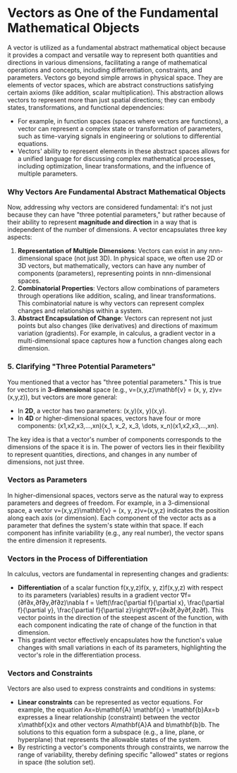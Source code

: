 # Vectors as One of the Fundamental Mathematical Objects
A vector is utilized as a fundamental abstract mathematical object because it provides a compact and versatile way to represent both quantities and directions in various dimensions, facilitating a range of mathematical operations and concepts, including differentiation, constraints, and parameters.
Vectors go beyond simple arrows in physical space. They are elements of vector spaces, which are abstract constructions satisfying certain axioms (like addition, scalar multiplication). This abstraction allows vectors to represent more than just spatial directions; they can embody states, transformations, and functional dependencies:

- For example, in function spaces (spaces where vectors are functions), a vector can represent a complex state or transformation of parameters, such as time-varying signals in engineering or solutions to differential equations.
- Vectors' ability to represent elements in these abstract spaces allows for a unified language for discussing complex mathematical processes, including optimization, linear transformations, and the influence of multiple parameters.
### **Why Vectors Are Fundamental Abstract Mathematical Objects**

Now, addressing why vectors are considered fundamental: it's not just because they can have "three potential parameters," but rather because of their ability to represent **magnitude and direction** in a way that is independent of the number of dimensions. A vector encapsulates three key aspects:

1. **Representation of Multiple Dimensions**: Vectors can exist in any nnn-dimensional space (not just 3D). In physical space, we often use 2D or 3D vectors, but mathematically, vectors can have any number of components (parameters), representing points in nnn-dimensional spaces.
2. **Combinatorial Properties**: Vectors allow combinations of parameters through operations like addition, scaling, and linear transformations. This combinatorial nature is why vectors can represent complex changes and relationships within a system.
3. **Abstract Encapsulation of Change**: Vectors can represent not just points but also changes (like derivatives) and directions of maximum variation (gradients). For example, in calculus, a gradient vector in a multi-dimensional space captures how a function changes along each dimension.

### 5. **Clarifying "Three Potential Parameters"**

You mentioned that a vector has "three potential parameters." This is true for vectors in **3-dimensional** space (e.g., v=(x,y,z)\mathbf{v} = (x, y, z)v=(x,y,z)), but vectors are more general:

- In **2D**, a vector has two parameters: (x,y)(x, y)(x,y).
- In **4D** or higher-dimensional spaces, vectors have four or more components: (x1,x2,x3,…,xn)(x_1, x_2, x_3, \dots, x_n)(x1​,x2​,x3​,…,xn​).

The key idea is that a vector's number of components corresponds to the dimensions of the space it is in. The power of vectors lies in their flexibility to represent quantities, directions, and changes in any number of dimensions, not just three.
### **Vectors as Parameters**

In higher-dimensional spaces, vectors serve as the natural way to express parameters and degrees of freedom. For example, in a 3-dimensional space, a vector v=(x,y,z)\mathbf{v} = (x, y, z)v=(x,y,z) indicates the position along each axis (or dimension). Each component of the vector acts as a parameter that defines the system's state within that space. If each component has infinite variability (e.g., any real number), the vector spans the entire dimension it represents.

### **Vectors in the Process of Differentiation**

In calculus, vectors are fundamental in representing changes and gradients:

- **Differentiation** of a scalar function f(x,y,z)f(x, y, z)f(x,y,z) with respect to its parameters (variables) results in a gradient vector ∇f=(∂f∂x,∂f∂y,∂f∂z)\nabla f = \left(\frac{\partial f}{\partial x}, \frac{\partial f}{\partial y}, \frac{\partial f}{\partial z}\right)∇f=(∂x∂f​,∂y∂f​,∂z∂f​). This vector points in the direction of the steepest ascent of the function, with each component indicating the rate of change of the function in that dimension.
- This gradient vector effectively encapsulates how the function's value changes with small variations in each of its parameters, highlighting the vector's role in the differentiation process.
### **Vectors and Constraints**

Vectors are also used to express constraints and conditions in systems:

- **Linear constraints** can be represented as vector equations. For example, the equation Ax=b\mathbf{A} \mathbf{x} = \mathbf{b}Ax=b expresses a linear relationship (constraint) between the vector x\mathbf{x}x and other vectors A\mathbf{A}A and b\mathbf{b}b. The solutions to this equation form a subspace (e.g., a line, plane, or hyperplane) that represents the allowable states of the system.
- By restricting a vector's components through constraints, we narrow the range of variability, thereby defining specific "allowed" states or regions in space (the solution set).